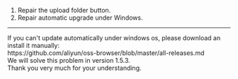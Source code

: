 1. Repair the upload folder button.
2. Repair automatic upgrade under Windows.

<hr/>
If you can't update automatically under windows os, please download an install it manually:
<br/>https://github.com/aliyun/oss-browser/blob/master/all-releases.md
<br/>We will solve this problem in version 1.5.3. 
<br/>Thank you very much for your understanding.
